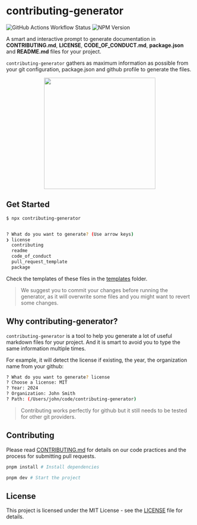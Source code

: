 # contributing-generator

![GitHub Actions Workflow Status](https://img.shields.io/github/actions/workflow/status/friedrith/contributing-generator/release.yml)
![NPM Version](https://img.shields.io/npm/v/contributing-generator)

A smart and interactive prompt to generate documentation in **CONTRIBUTING.md**, **LICENSE**, **CODE_OF_CONDUCT.md**, **package.json** and **README.md** files for your project.

`contributing-generator` gathers as maximum information as possible from your git configuration, package.json and github profile to generate the files.

<div style="text-align:center">
<img src='https://github.com/friedrith/contributing-generator/assets/4005226/34170dc3-285b-4dc4-b5ff-b7a134f24c0f' height="300">
</div>

## Get Started

```bash
$ npx contributing-generator


? What do you want to generate? (Use arrow keys)
❯ license
  contributing
  readme
  code_of_conduct
  pull_request_template
  package
```

Check the templates of these files in the [templates](./templates) folder.

> We suggest you to commit your changes before running the generator, as it will overwrite some files and you might want to revert some changes.

## Why contributing-generator?

`contributing-generator` is a tool to help you generate a lot of useful markdown files for your project. And it is smart to avoid you to type the same information multiple times.

For example, it will detect the license if existing, the year, the organization name from your github:

```bash
? What do you want to generate? license
? Choose a license: MIT
? Year: 2024
? Organization: John Smith
? Path: (/Users/john/code/contributing-generator)
```

> Contributing works perfectly for github but it still needs to be tested for other git providers.

## Contributing

Please read [CONTRIBUTING.md](CONTRIBUTING.md) for details on our code practices and the process for submitting pull requests.

```bash
pnpm install # Install dependencies

pnpm dev # Start the project
```

## License

This project is licensed under the MIT License - see the [LICENSE](LICENSE) file for details.

